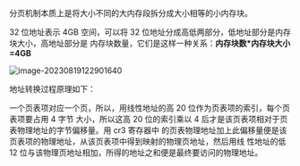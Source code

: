 分页机制本质上是将大小不同的大内存段拆分成大小相等的小内存块。

32 位地址表示 4GB 空间，可以将 32 位地址分成高低两部分，低地址部分是内存块大小，高地址部分是 内存块数量，它们是这样一种关系：**内存块数*内存块大小=4GB**

![image-20230819122901640](https://wtsclwq.oss-cn-beijing.aliyuncs.com/image-20230819122901640.png)

地址转换过程原理如下：

一个页表项对应一个页，所以，用线性地址的高 20 位作为页表项的索引，每个页表项要占用 4 字节 大小，所以这高 20 位的索引乘以 4 后才是该页表项相对于页表物理地址的字节偏移量。用 cr3 寄存器中 的页表物理地址加上此偏移量便是该页表项的物理地址，从该页表项中得到映射的物理页地址，然后用线 性地址的低 12 位与该物理页地址相加，所得的地址之和便是最终要访问的物理地址。

